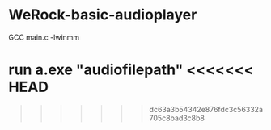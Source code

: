 # WeRock-basic-audioplayer
GCC main.c -lwinmm

run a.exe "audiofilepath"
<<<<<<< HEAD
=======



>>>>>>> dc63a3b54342e876fdc3c56332a705c8bad3c8b8
